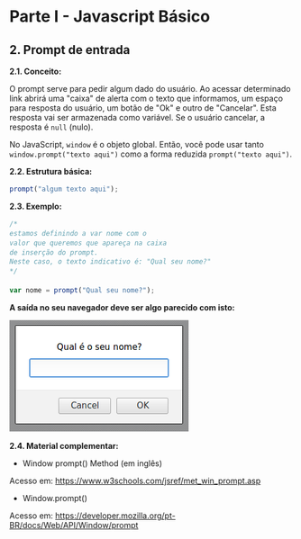 # Parte I - Javascript Básico

## 2. Prompt de entrada


**2.1. Conceito:** 

O prompt serve para pedir algum dado do usuário. Ao acessar determinado link abrirá uma "caixa" de alerta com o texto que informamos, um espaço para resposta do usuário, um botão de "Ok" e outro de "Cancelar". Esta resposta vai ser armazenada como variável. Se o usuário cancelar, a resposta é `null` (nulo).

No JavaScript, `window` é o objeto global. Então, você pode usar tanto `window.prompt("texto aqui")` como a forma reduzida `prompt("texto aqui")`.


**2.2. Estrutura básica:**

```javascript
prompt("algum texto aqui");
```

**2.3. Exemplo:** 

```javascript
/*
estamos definindo a var nome com o 
valor que queremos que apareça na caixa
de inserção do prompt. 
Neste caso, o texto indicativo é: "Qual seu nome?"
*/

var nome = prompt("Qual seu nome?"); 
```
**A saída no seu navegador deve ser algo parecido com isto:**

![Exemplo Prompt](./img/prompt.png  "Prompt JS")

**2.4. Material complementar:**

- Window prompt() Method (em inglês)

Acesso em: https://www.w3schools.com/jsref/met_win_prompt.asp

- Window.prompt()

Acesso em: https://developer.mozilla.org/pt-BR/docs/Web/API/Window/prompt
